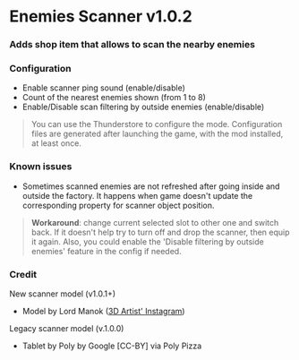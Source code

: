 # Enemies Scanner v1.0.2
### Adds shop item that allows to scan the nearby enemies

### Configuration
* Enable scanner ping sound (enable/disable)
* Count of the nearest enemies shown (from 1 to 8)
* Enable/Disable scan filtering by outside enemies (enable/disable)
> You can use the Thunderstore to configure the mode. Configuration files are generated after launching the game, with the mod installed, at least once.

### Known issues
- Sometimes scanned enemies are not refreshed after going inside and outside the factory. It happens when game doesn't update the corresponding property for scanner object position.
> **Workaround**: change current selected slot to other one and switch back. If it doesn't help try to turn off and drop the scanner, then equip it again. Also, you could enable the 'Disable filtering by outside enemies' feature in the config if needed.

### Credit
New scanner model (v1.0.1+)
* Model by Lord Manok ([3D Artist' Instagram](https://www.instagram.com/lord_manok/))

Legacy scanner model (v.1.0.0)
* Tablet by Poly by Google [CC-BY] via Poly Pizza